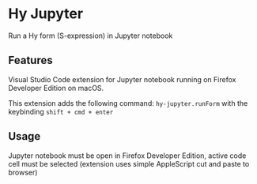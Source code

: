 # Hy Jupyter

Run a Hy form (S-expression) in Jupyter notebook

## Features

Visual Studio Code extension for Jupyter notebook running on Firefox Developer Edition on macOS.

This extension adds the following command:
`hy-jupyter.runForm` with the keybinding `shift + cmd + enter`

## Usage

Jupyter notebook must be open in Firefox Developer Edition, active code cell must be selected (extension uses simple AppleScript cut and paste to browser)

